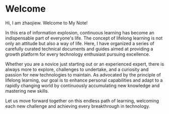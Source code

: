 
# Welcome

Hi, I am zhaojiew. Welcome to My Note!

In this era of information explosion, continuous learning has become an indispensable part of everyone's life. The concept of lifelong learning is not only an attitude but also a way of life. Here, I have organized a series of carefully curated technical documents and guides aimed at providing a growth platform for every technology enthusiast pursuing excellence.

Whether you are a novice just starting out or an experienced expert, there is always more to explore, challenges to undertake, and a curiosity and passion for new technologies to maintain. As advocated by the principle of lifelong learning, our goal is to enhance personal capabilities and adapt to a rapidly changing world by continuously accumulating new knowledge and mastering new skills.

Let us move forward together on this endless path of learning, welcoming each new challenge and achieving every breakthrough in technology.
